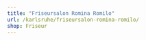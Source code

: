 ```yaml
---
title: "Friseursalon Romina Romilo"
url: /karlsruhe/friseursalon-romina-romilo/
shop: Friseur
---
```

